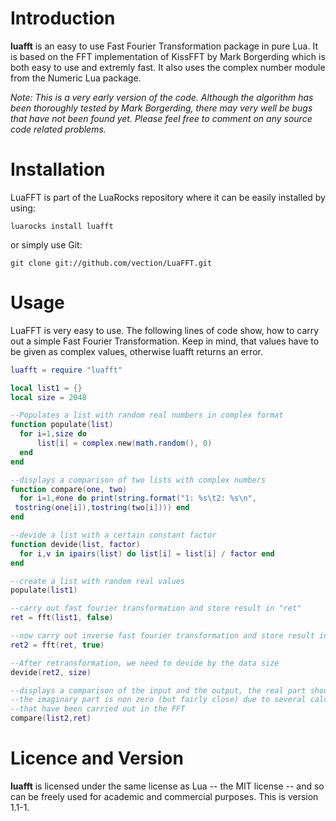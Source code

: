 # Introduction

**luafft** is an easy to use Fast Fourier Transformation package in pure Lua. It is based on the FFT implementation of KissFFT by Mark Borgerding which is both easy to use and extremly fast. It also uses the complex number module from the Numeric Lua package.

_Note: This is a very early version of the code. Although the algorithm has been thoroughly tested by Mark Borgerding, there may very well be bugs that have not been found yet. Please feel free to comment on any source code related problems._

# Installation

LuaFFT is part of the LuaRocks repository where it can be easily installed by using:

```
luarocks install luafft
```

or simply use Git:

```
git clone git://github.com/vection/LuaFFT.git
```

# Usage

LuaFFT is very easy to use. The following lines of code show, how to carry out a simple Fast Fourier Transformation. Keep in mind, that values have to be given as complex values, otherwise luafft returns an error.

```lua
luafft = require "luafft"

local list1 = {}
local size = 2048

--Populates a list with random real numbers in complex format
function populate(list)
  for i=1,size do
      list[i] = complex.new(math.random(), 0)
  end
end

--displays a comparison of two lists with complex numbers
function compare(one, two)
  for i=1,#one do print(string.format("1: %s\t2: %s\n",
 tostring(one[i]),tostring(two[i]))) end
end

--devide a list with a certain constant factor
function devide(list, factor)
  for i,v in ipairs(list) do list[i] = list[i] / factor end
end

--create a list with random real values
populate(list1)

--carry out fast fourier transformation and store result in "ret"
ret = fft(list1, false)

--now carry out inverse fast fourier transformation and store result in "ret2"
ret2 = fft(ret, true)

--After retransformation, we need to devide by the data size
devide(ret2, size)

--displays a comparison of the input and the output, the real part should be equal
--the imaginary part is non zero (but fairly close) due to several calculations
--that have been carried out in the FFT
compare(list2,ret)
```

# Licence and Version
**luafft** is licensed under the same license as Lua -- the MIT license -- and so can be freely used for academic and commercial purposes.
This is version 1.1-1.
